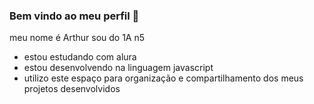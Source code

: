 ### Bem vindo ao meu perfil 📘

meu nome é Arthur sou do 1A n5 

- estou estudando com alura
- estou desenvolvendo na linguagem javascript
- utilizo este espaço para organização e compartilhamento dos meus projetos desenvolvidos

